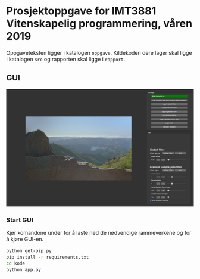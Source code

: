 # Prosjektoppgave for IMT3881 Vitenskapelig programmering, våren 2019

Oppgaveteksten ligger i katalogen `oppgave`. Kildekoden dere lager skal ligge i katalogen `src` og rapporten skal ligge i `rapport`.

## GUI

<p align="center">
<img src="gui-example.png" alt="GUI Preview"/>
</p>

### Start GUI

Kjør komandone under for å laste ned de nødvendige rammeverkene og for å kjøre GUI-en.
```bash
python get-pip.py
pip install -r requirements.txt
cd kode
python app.py
```
